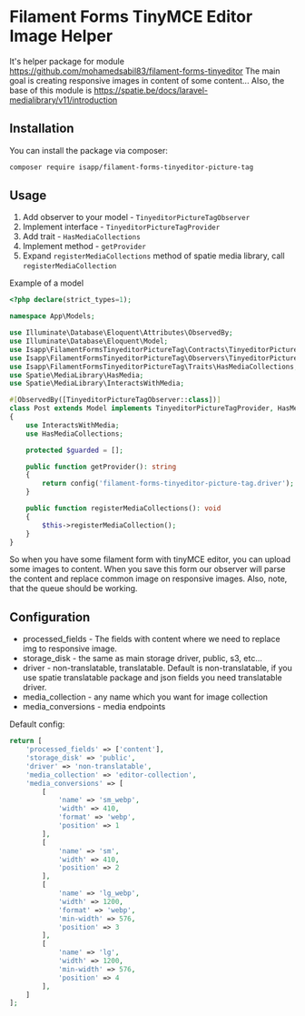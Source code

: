 # Filament Forms TinyMCE Editor Image Helper

It's helper package for module https://github.com/mohamedsabil83/filament-forms-tinyeditor
The main goal is creating responsive images in content of some content...
Also, the base of this module is https://spatie.be/docs/laravel-medialibrary/v11/introduction

## Installation

You can install the package via composer:

```bash
composer require isapp/filament-forms-tinyeditor-picture-tag
```

## Usage

1. Add observer to your model - ```TinyeditorPictureTagObserver```
2. Implement interface - ```TinyeditorPictureTagProvider```
3. Add trait - ```HasMediaCollections```
4. Implement method - ```getProvider```
5. Expand ```registerMediaCollections``` method of spatie media library, call ```registerMediaCollection```


Example of a model

```php
<?php declare(strict_types=1);

namespace App\Models;

use Illuminate\Database\Eloquent\Attributes\ObservedBy;
use Illuminate\Database\Eloquent\Model;
use Isapp\FilamentFormsTinyeditorPictureTag\Contracts\TinyeditorPictureTagProvider;
use Isapp\FilamentFormsTinyeditorPictureTag\Observers\TinyeditorPictureTagObserver;
use Isapp\FilamentFormsTinyeditorPictureTag\Traits\HasMediaCollections;
use Spatie\MediaLibrary\HasMedia;
use Spatie\MediaLibrary\InteractsWithMedia;

#[ObservedBy([TinyeditorPictureTagObserver::class])]
class Post extends Model implements TinyeditorPictureTagProvider, HasMedia
{
    use InteractsWithMedia;
    use HasMediaCollections;

    protected $guarded = [];

    public function getProvider(): string
    {
        return config('filament-forms-tinyeditor-picture-tag.driver');
    }

    public function registerMediaCollections(): void
    {
        $this->registerMediaCollection();
    }
}

```

So when you have some filament form with tinyMCE editor, you can upload some images to content. When you save this form
our observer will parse the content and replace common image on responsive images.
Also, note, that the queue should be working.

## Configuration

 - processed_fields - The fields with content where we need to replace img to responsive image.
 - storage_disk - the same as main storage driver, public, s3, etc...
 - driver - non-translatable, translatable. Default is non-translatable, if you use spatie translatable package and json fields you need translatable driver.
 - media_collection - any name which you want for image collection
 - media_conversions - media endpoints

Default config:

```php
return [
    'processed_fields' => ['content'],
    'storage_disk' => 'public',
    'driver' => 'non-translatable',
    'media_collection' => 'editor-collection',
    'media_conversions' => [
        [
            'name' => 'sm_webp',
            'width' => 410,
            'format' => 'webp',
            'position' => 1
        ],
        [
            'name' => 'sm',
            'width' => 410,
            'position' => 2
        ],
        [
            'name' => 'lg_webp',
            'width' => 1200,
            'format' => 'webp',
            'min-width' => 576,
            'position' => 3
        ],
        [
            'name' => 'lg',
            'width' => 1200,
            'min-width' => 576,
            'position' => 4
        ],
    ]
];
```
